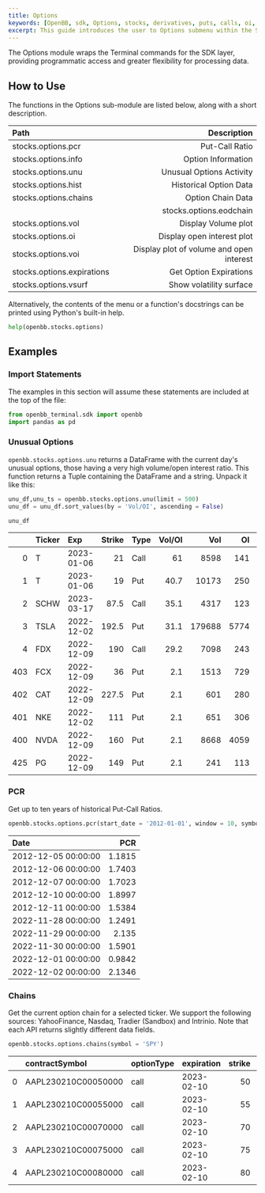 ```yaml
---
title: Options
keywords: [OpenBB, sdk, Options, stocks, derivatives, puts, calls, oi, vol, greeks, voi, volatility, vsurf, chains, parity, binom, screen, pricing, hedge, pcr, info, hist, grhist, plot, parity, how to, usage, examples, path, import, unusual options, options]
excerpt: This guide introduces the user to Options submenu within the Stocks menu.
---
```


The Options module wraps the Terminal commands for the SDK layer, providing programmatic access and greater flexibility for processing data.

## How to Use

The functions in the Options sub-module are listed below, along with a short description.

|Path |Description |
|:----|-----------:|
|stocks.options.pcr| Put-Call Ratio |
|stocks.options.info| Option Information |
|stocks.options.unu| Unusual Options Activity|
|stocks.options.hist|Historical Option Data|
|stocks.options.chains | Option Chain Data|
||stocks.options.eodchain | Get End of Day Option Chain Data|
|stocks.options.vol| Display Volume plot|
|stocks.options.oi| Display open interest plot|
|stocks.options.voi| Display plot of volume and open interest|
|stocks.options.expirations| Get Option Expirations|
|stocks.options.vsurf|Show volatility surface|

Alternatively, the contents of the menu or a function's docstrings can be printed using Python's built-in help.

```python
help(openbb.stocks.options)
```

## Examples

### Import Statements

The examples in this section will assume these statements are included at the top of the file:

```python
from openbb_terminal.sdk import openbb
import pandas as pd
```

### Unusual Options

`openbb.stocks.options.unu` returns a DataFrame with the current day's unusual options, those having a very high volume/open interest ratio. This function returns a Tuple containing the DataFrame and a string. Unpack it like this:

```python
unu_df,unu_ts = openbb.stocks.options.unu(limit = 500)
unu_df = unu_df.sort_values(by = 'Vol/OI', ascending = False)

unu_df
```

|    | Ticker   | Exp        |   Strike | Type   |   Vol/OI |    Vol |   OI |   Bid |   Ask |
|---:|:---------|:-----------|---------:|:-------|---------:|-------:|-----:|------:|------:|
|  0 | T        | 2023-01-06 |     21   | Call   |     61   |   8598 |  141 |  0.03 |  0.04 |
|  1 | T        | 2023-01-06 |     19   | Put    |     40.7 |  10173 |  250 |  0.39 |  0.42 |
|  2 | SCHW     | 2023-03-17 |     87.5 | Call   |     35.1 |   4317 |  123 |  3.2  |  3.35 |
|  3 | TSLA     | 2022-12-02 |    192.5 | Put    |     31.1 | 179688 | 5774 |  0.01 |  0.02 |
|  4 | FDX      | 2022-12-09 |    190   | Call   |     29.2 |   7098 |  243 |  0.67 |  0.69 |
| 403 | FCX      | 2022-12-09 |     36   | Put    |      2.1 |  1513 |  729 |  0.04 |  0.06 |
| 402 | CAT      | 2022-12-09 |    227.5 | Put    |      2.1 |   601 |  280 |  0.94 |  1.14 |
| 401 | NKE      | 2022-12-02 |    111   | Put    |      2.1 |   651 |  306 |  0    |  0.01 |
| 400 | NVDA     | 2022-12-09 |    160   | Put    |      2.1 |  8668 | 4059 |  1.06 |  1.08 |
| 425 | PG       | 2022-12-09 |    149   | Put    |      2.1 |   241 |  113 |  0.64 |  0.69 |

### PCR

Get up to ten years of historical Put-Call Ratios.

```python
openbb.stocks.options.pcr(start_date = '2012-01-01', window = 10, symbol = 'SPY')
```

| Date                |    PCR |
|:--------------------|-------:|
| 2012-12-05 00:00:00 | 1.1815 |
| 2012-12-06 00:00:00 | 1.7403 |
| 2012-12-07 00:00:00 | 1.7023 |
| 2012-12-10 00:00:00 | 1.8997 |
| 2012-12-11 00:00:00 | 1.5384 |
| 2022-11-28 00:00:00 | 1.2491 |
| 2022-11-29 00:00:00 | 2.135  |
| 2022-11-30 00:00:00 | 1.5901 |
| 2022-12-01 00:00:00 | 0.9842 |
| 2022-12-02 00:00:00 | 2.1346 |

### Chains

Get the current option chain for a selected ticker.  We support the following sources: YahooFinance, Nasdaq,
Tradier (Sandbox) and Intrinio.  Note that each API returns slightly different data fields.

```python
openbb.stocks.options.chains(symbol = 'SPY')
```

|    | contractSymbol      | optionType   | expiration   |   strike |   lastPrice |    bid |    ask |   openInterest |   volume |   impliedVolatility |
|---:|:--------------------|:-------------|:-------------|---------:|------------:|-------:|-------:|---------------:|---------:|--------------------:|
|  0 | AAPL230210C00050000 | call         | 2023-02-10   |       50 |      101.95 | 101.15 | 102.8  |            153 |       44 |             4.73438 |
|  1 | AAPL230210C00055000 | call         | 2023-02-10   |       55 |       96.6  |  96.15 |  97.85 |             81 |        3 |             4.53125 |
|  2 | AAPL230210C00070000 | call         | 2023-02-10   |       70 |       76.39 |  81.1  |  82.95 |              0 |        1 |             3.63281 |
|  3 | AAPL230210C00075000 | call         | 2023-02-10   |       75 |       79.45 |  76.1  |  78.05 |              2 |        1 |             3.50781 |
|  4 | AAPL230210C00080000 | call         | 2023-02-10   |       80 |       72.55 |  71.1  |  73.05 |              2 |        2 |             3.21094 |
